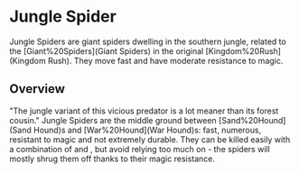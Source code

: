 # Jungle Spider

Jungle Spiders are giant spiders dwelling in the southern jungle, related to the [Giant%20Spiders](Giant Spiders) in the original [Kingdom%20Rush](Kingdom Rush). They move fast and have moderate resistance to magic.
## Overview

"The jungle variant of this vicious predator is a lot meaner than its forest cousin."
Jungle Spiders are the middle ground between [Sand%20Hound](Sand Hound)s and [War%20Hound](War Hound)s: fast, numerous, resistant to magic and not extremely durable. They can be killed easily with a combination of and , but avoid relying too much on - the spiders will mostly shrug them off thanks to their magic resistance.